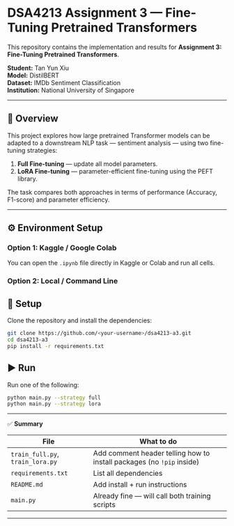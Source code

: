 # DSA4213 Assignment 3 — Fine-Tuning Pretrained Transformers

This repository contains the implementation and results for **Assignment 3: Fine-Tuning Pretrained Transformers**.

**Student:** Tan Yun Xiu  
**Model:** DistilBERT  
**Dataset:** IMDb Sentiment Classification  
**Institution:** National University of Singapore  

---

## 📘 Overview
This project explores how large pretrained Transformer models can be adapted to a downstream NLP task — sentiment analysis — using two fine-tuning strategies:

1. **Full Fine-tuning** — update all model parameters.  
2. **LoRA Fine-tuning** — parameter-efficient fine-tuning using the PEFT library.

The task compares both approaches in terms of performance (Accuracy, F1-score) and parameter efficiency.

---

## ⚙️ Environment Setup

### Option 1: Kaggle / Google Colab
You can open the `.ipynb` file directly in Kaggle or Colab and run all cells.

### Option 2: Local / Command Line
## 🔧 Setup
Clone the repository and install the dependencies:

```bash
git clone https://github.com/<your-username>/dsa4213-a3.git
cd dsa4213-a3
pip install -r requirements.txt
```

## ▶️ Run
Run one of the following:
```bash
python main.py --strategy full
python main.py --strategy lora
```

---

✅ **Summary**

| File | What to do |
|------|-------------|
| `train_full.py`, `train_lora.py` | Add comment header telling how to install packages (no `!pip` inside) |
| `requirements.txt` | List all dependencies |
| `README.md` | Add install + run instructions |
| `main.py` | Already fine — will call both training scripts |

---

